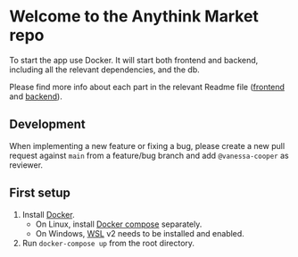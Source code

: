 # Welcome to the Anythink Market repo

To start the app use Docker. It will start both frontend and backend, including all the relevant dependencies, and the db.

Please find more info about each part in the relevant Readme file ([frontend](frontend/readme.md) and [backend](backend/README.md)).

## Development

When implementing a new feature or fixing a bug, please create a new pull request against `main` from a feature/bug branch and add `@vanessa-cooper` as reviewer.

## First setup

1. Install [Docker](https://docs.docker.com/get-docker/).
    - On Linux, install [Docker compose](https://docs.docker.com/compose/install/) separately.
    - On Windows, [WSL](https://docs.microsoft.com/en-us/windows/wsl/install) v2 needs to be installed and enabled.
2. Run `docker-compose up` from the root directory.
